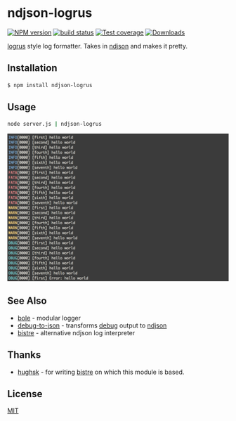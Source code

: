 # ndjson-logrus
[![NPM version][npm-image]][npm-url]
[![build status][travis-image]][travis-url]
[![Test coverage][coveralls-image]][coveralls-url]
[![Downloads][downloads-image]][downloads-url]

[logrus](https://github.com/Sirupsen/ndjson-logrus) style log formatter.
Takes in [ndjson][ndj] and makes it pretty.

## Installation
```bash
$ npm install ndjson-logrus
```

## Usage
```sh
node server.js | ndjson-logrus
```
![screenshot](./screenshot.png)

## See Also
- [bole](https://github.com/rvagg/bole) - modular logger
- [debug-to-json](https://github.com/yoshuawuyts/debug-to-json) - transforms [debug](http://ghub.io/debug) output to [ndjson][ndj]
- [bistre](https://ghub.io/bistre) - alternative ndjson log interpreter

## Thanks
- [hughsk](https://github.com/hughsk) - for writing [bistre](http://ghub.io/bistre) on which this module is based.

## License
[MIT](https://tldrlegal.com/license/mit-license)

[npm-image]: https://img.shields.io/npm/v/ndjson-logrus.svg?style=flat-square
[npm-url]: https://npmjs.org/package/ndjson-logrus
[travis-image]: https://img.shields.io/travis/yoshuawuyts/ndjson-logrus.svg?style=flat-square
[travis-url]: https://travis-ci.org/yoshuawuyts/ndjson-logrus
[coveralls-image]: https://img.shields.io/coveralls/yoshuawuyts/ndjson-logrus.svg?style=flat-square
[coveralls-url]: https://coveralls.io/r/yoshuawuyts/ndjson-logrus?branch=master
[downloads-image]: http://img.shields.io/npm/dm/ndjson-logrus.svg?style=flat-square
[downloads-url]: https://npmjs.org/package/ndjson-logrus

[ndj]: http://ndjson.org/
